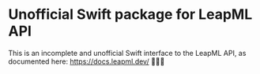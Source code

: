 # Unofficial Swift package for LeapML API

This is an incomplete and unofficial Swift interface to the LeapML API, as documented here:
https://docs.leapml.dev/

